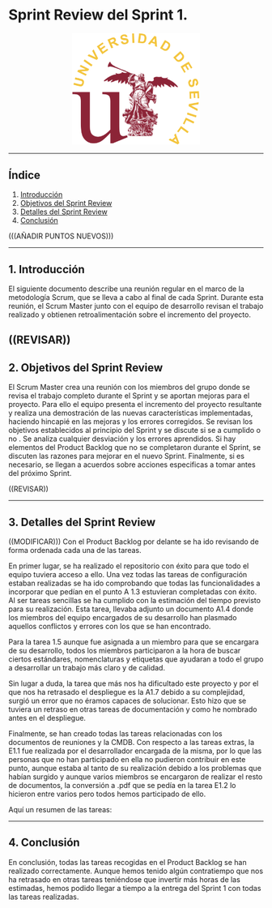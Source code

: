 # **Sprint Review del Sprint 1.**

<p align="center">
    <img src="../images/logoUs.png" alt="Logo Universidad Sevilla" style="width: 50%; margin: auto;">
</p>

---

## Índice

1. [Introducción](#1-introducción)
2. [Objetivos del Sprint Review](#2-objetivos-del-sprint-review)
3. [Detalles del Sprint Review](#3-detalles-del-sprint-review)
4. [Conclusión](#4-conclusion)

(((AÑADIR PUNTOS NUEVOS)))

---

## **1. Introducción**
El siguiente documento describe una reunión regular en el marco de la metodología Scrum, que se lleva a cabo al final de cada Sprint. Durante esta reunión, el Scrum Master junto con el equipo de desarrollo revisan el trabajo realizado  y obtienen retroalimentación sobre el incremento del proyecto.

((REVISAR))
---

## **2. Objetivos del Sprint Review**
El Scrum Master crea una reunión con los miembros del grupo donde se revisa el trabajo completo durante el Sprint y se aportan mejoras para el proyecto.
Para ello el equipo presenta el incremento del proyecto resultante y realiza una demostración de las nuevas características implementadas, haciendo hincapié en las mejoras y los errores corregidos.
Se revisan los objetivos establecidos al principio del Sprint y se discute si se a cumplido o no . Se analiza cualquier desviación y los errores aprendidos.
Si hay elementos del Product Backlog que no se completaron durante el Sprint, se discuten las razones para mejorar en el nuevo Sprint.
Finalmente, si es necesario, se llegan a acuerdos sobre acciones especificas a tomar antes del próximo Sprint.

((REVISAR))

---

## **3. Detalles del Sprint Review**

((MODIFICAR)))
Con el Product Backlog por delante se ha ido revisando de forma ordenada cada una de las tareas. 

En primer lugar, se ha realizado el repositorio con éxito para que todo el equipo tuviera acceso a ello. 
Una vez todas las tareas de configuración estaban realizadas se ha ido comprobando que todas las funcionalidades a incorporar que pedían en el punto A 1.3 estuvieran completadas con éxito. Al ser tareas sencillas se ha cumplido con la estimación del tiempo previsto para su realización. Esta tarea, llevaba adjunto un documento A1.4 donde los miembros del equipo encargados de su desarrollo han plasmado aquellos conflictos y errores con los que se han encontrado.

Para la tarea 1.5 aunque fue asignada a un miembro para que se encargara de su desarrollo, todos los miembros participaron a la hora de buscar ciertos estándares, nomenclaturas y etiquetas que ayudaran a todo el grupo a desarrollar un trabajo más claro y de calidad.

Sin lugar a duda, la tarea que más nos ha dificultado este proyecto y por el que nos ha retrasado el despliegue es la A1.7 debido a su complejidad, surgió un error que no éramos capaces de solucionar. Esto hizo que se tuviera un retraso en otras tareas de documentación y como he nombrado antes en el despliegue.

Finalmente, se han creado todas las tareas relacionadas con los documentos de reuniones y la CMDB. Con respecto a las tareas extras, la E1.1 fue realizada por el desarrollador encargada de la misma, por lo que las personas que no  han participado en ella no pudieron contribuir en este punto, aunque estaba al tanto de su realización debido a los problemas que habían surgido  y aunque varios miembros se encargaron de realizar el resto de  documentos, la conversión a .pdf  que se pedía en la tarea E1.2 lo hicieron entre varios pero todos hemos participado de ello.

Aquí un resumen de las tareas:


---

## **4. Conclusión**
En conclusión, todas las tareas recogidas en el Product Backlog se han realizado correctamente. Aunque hemos tenido algún contratiempo que nos ha retrasado en otras tareas teniéndose que invertir más horas de las estimadas, hemos podido llegar a tiempo a la entrega del Sprint 1 con todas las tareas realizadas.
